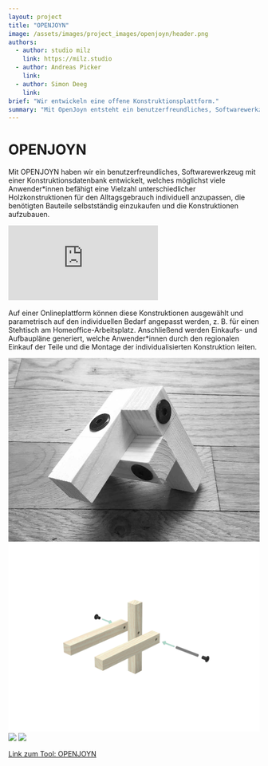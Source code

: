 ```yaml
---
layout: project
title: "OPENJOYN"
image: /assets/images/project_images/openjoyn/header.png
authors:
  - author: studio milz 
    link: https://milz.studio
  - author: Andreas Picker
    link: 
  - author: Simon Deeg
    link: 
brief: "Wir entwickeln eine offene Konstruktionsplattform."
summary: "Mit OpenJoyn entsteht ein benutzerfreundliches, Softwarewerkzeug mit einer Konstruktionsdatenbank, welches möglichst viele Anwender*innen befähigt eine Vielzahl unterschiedlicher Holzkonstruktionen für den Alltagsgebrauch individuell anzupassen, die benötigten Bauteile selbstständig einzukaufen und die Konstruktionen aufzubauen."
---
```


# OPENJOYN

Mit OPENJOYN haben wir ein benutzerfreundliches, Softwarewerkzeug mit einer Konstruktionsdatenbank entwickelt, welches möglichst viele Anwender\*innen befähigt eine Vielzahl unterschiedlicher Holzkonstruktionen für den Alltagsgebrauch individuell anzupassen, die benötigten Bauteile selbstständig einzukaufen und die Konstruktionen aufzubauen.  

<div class="iframe-container">
    <iframe src="https://www.youtube-nocookie.com/embed/VBnxxCU5FCc" frameborder="0" allow="accelerometer; autoplay; encrypted-media; gyroscope; picture-in-picture" allowfullscreen></iframe>
</div>

Auf einer Onlineplattform können diese Konstruktionen ausgewählt und parametrisch auf den individuellen Bedarf angepasst werden, z. B. für einen Stehtisch am Homeoffice-Arbeitsplatz. Anschließend werden Einkaufs- und Aufbaupläne generiert, welche Anwender\*innen durch den regionalen Einkauf der Teile und die Montage der individualisierten Konstruktion leiten.  

![](/assets/images/project_images/openjoyn/OPENJYON_Bild_Website_PrototypeFund_Knoten.jpg)
![](/assets/images/project_images/openjoyn/joint360.png)
![](/assets/images/project_images/openjoyn/OPENJYON_Bild_Website_PrototypeFund_Couchtisch.jpg)
![](/assets/images/project_images/openjoyn/OPENJYON_Bild_Aufbau.jpg)
  
[Link zum Tool: OPENJOYN](https://openjoyn.milz.studio)




